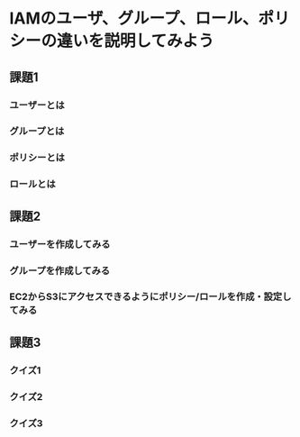 # IAMのユーザ、グループ、ロール、ポリシーの違いを説明してみよう

## 課題1

### ユーザーとは

### グループとは

### ポリシーとは

### ロールとは

## 課題2

### ユーザーを作成してみる

### グループを作成してみる

### EC2からS3にアクセスできるようにポリシー/ロールを作成・設定してみる

## 課題3

### クイズ1

### クイズ2

### クイズ3
